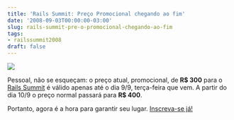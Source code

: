 ```yaml
---
title: 'Rails Summit: Preço Promocional chegando ao fim'
date: '2008-09-03T00:00:00-03:00'
slug: rails-summit-pre-o-promocional-chegando-ao-fim
tags:
- railssummit2008
draft: false
---
```




[![](http://s3.amazonaws.com/akitaonrails/assets/2008/8/1/468x60.gif)](http://www.locaweb.com.br/rails)

Pessoal, não se esqueçam: o preço atual, promocional, de **R$ 300** para o [Rails Summit](http://www.locaweb.com.br/railssummit) é válido apenas até o dia 9/9, terça-feira que vem. A partir do dia 10/9 o preço normal passará para **R$ 400**.

Portanto, agora é a hora para garantir seu lugar. [Inscreva-se já!](http://www.locaweb.com.br/railssummit)


